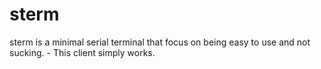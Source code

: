# sterm
sterm is a minimal serial terminal that focus on being easy to use and not sucking. - This client simply works.

